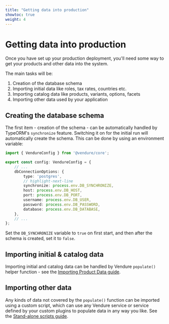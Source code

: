 ```yaml
---
title: "Getting data into production"
showtoc: true
weight: 4
---
```


# Getting data into production

Once you have set up your production deployment, you'll need some way to get your products and other data into the system.

The main tasks will be:

1. Creation of the database schema
2. Importing initial data like roles, tax rates, countries etc.
3. Importing catalog data like products, variants, options, facets
4. Importing other data used by your application

## Creating the database schema

The first item - creation of the schema - can be automatically handled by TypeORM's `synchronize` feature. Switching it on for the initial
run will automatically create the schema. This can be done by using an environment variable:

```ts title="src/vendure-config.ts"
import { VendureConfig } from '@vendure/core';

export const config: VendureConfig = {
    // ...
    dbConnectionOptions: {
        type: 'postgres',
        // highlight-next-line
        synchronize: process.env.DB_SYNCHRONIZE,
        host: process.env.DB_HOST,
        port: process.env.DB_PORT,
        username: process.env.DB_USER,
        password: process.env.DB_PASSWORD,
        database: process.env.DB_DATABASE,
    },
    // ...
};
```

Set the `DB_SYNCHRONIZE` variable to `true` on first start, and then after the schema is created, set it to `false`.

## Importing initial & catalog data

Importing initial and catalog data can be handled by Vendure `populate()` helper function - see the [Importing Product Data guide](/guides/how-to/importing-data/).

## Importing other data

Any kinds of data not covered by the `populate()` function can be imported using a custom script, which can use any Vendure service or service defined by your custom plugins to populate data in any way you like. See the [Stand-alone scripts guide](/guides/advanced-topics/stand-alone-scripts).
